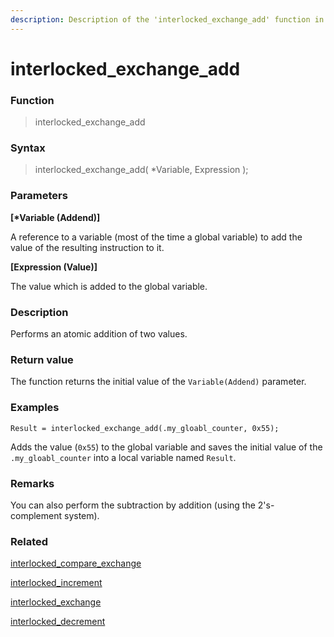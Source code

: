 ```yaml
---
description: Description of the 'interlocked_exchange_add' function in HyperDbg Scripts
---
```


# interlocked\_exchange\_add

### Function

> interlocked\_exchange\_add

### Syntax

> interlocked\_exchange\_add( \*Variable, Expression );

### Parameters

**\[\*Variable (Addend)]**

A reference to a variable (most of the time a global variable) to add the value of the resulting instruction to it.

**\[Expression (Value)]**

The value which is added to the global variable.

### Description

Performs an atomic addition of two values.

### Return value

The function returns the initial value of the `Variable(Addend)` parameter.

### Examples

`Result = interlocked_exchange_add(.my_gloabl_counter, 0x55);`

Adds the value (`0x55`) to the global variable and saves the initial value of the `.my_gloabl_counter` into a local variable named `Result`.

### Remarks

You can also perform the subtraction by addition (using the 2's-complement system).

### Related

[interlocked\_compare\_exchange](https://docs.hyperdbg.org/commands/scripting-language/functions/interlocked/interlocked\_compare\_exchange)

[interlocked\_increment](https://docs.hyperdbg.org/commands/scripting-language/functions/interlocked/interlocked\_increment)

[interlocked\_exchange](https://docs.hyperdbg.org/commands/scripting-language/functions/interlocked/interlocked\_exchange)

[interlocked\_decrement](https://docs.hyperdbg.org/commands/scripting-language/functions/interlocked/interlocked\_decrement)
